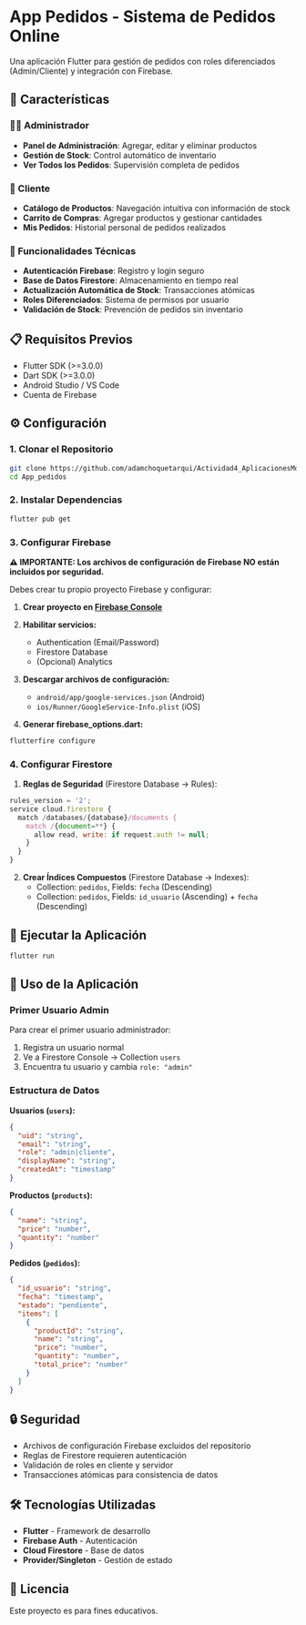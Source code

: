 # App Pedidos - Sistema de Pedidos Online

Una aplicación Flutter para gestión de pedidos con roles diferenciados (Admin/Cliente) y integración con Firebase.

## 🚀 Características

### 👨‍💼 Administrador
- **Panel de Administración**: Agregar, editar y eliminar productos
- **Gestión de Stock**: Control automático de inventario
- **Ver Todos los Pedidos**: Supervisión completa de pedidos

### 🛒 Cliente
- **Catálogo de Productos**: Navegación intuitiva con información de stock
- **Carrito de Compras**: Agregar productos y gestionar cantidades
- **Mis Pedidos**: Historial personal de pedidos realizados

### 🔧 Funcionalidades Técnicas
- **Autenticación Firebase**: Registro y login seguro
- **Base de Datos Firestore**: Almacenamiento en tiempo real
- **Actualización Automática de Stock**: Transacciones atómicas
- **Roles Diferenciados**: Sistema de permisos por usuario
- **Validación de Stock**: Prevención de pedidos sin inventario

## 📋 Requisitos Previos

- Flutter SDK (>=3.0.0)
- Dart SDK (>=3.0.0)
- Android Studio / VS Code
- Cuenta de Firebase

## ⚙️ Configuración

### 1. Clonar el Repositorio
```bash
git clone https://github.com/adamchoquetarqui/Actividad4_AplicacionesMoviles.git
cd App_pedidos
```

### 2. Instalar Dependencias
```bash
flutter pub get
```

### 3. Configurar Firebase

**⚠️ IMPORTANTE: Los archivos de configuración de Firebase NO están incluidos por seguridad.**

Debes crear tu propio proyecto Firebase y configurar:

1. **Crear proyecto en [Firebase Console](https://console.firebase.google.com)**

2. **Habilitar servicios:**
   - Authentication (Email/Password)
   - Firestore Database
   - (Opcional) Analytics

3. **Descargar archivos de configuración:**
   - `android/app/google-services.json` (Android)
   - `ios/Runner/GoogleService-Info.plist` (iOS)

4. **Generar firebase_options.dart:**
```bash
flutterfire configure
```

### 4. Configurar Firestore

1. **Reglas de Seguridad** (Firestore Database → Rules):
```javascript
rules_version = '2';
service cloud.firestore {
  match /databases/{database}/documents {
    match /{document=**} {
      allow read, write: if request.auth != null;
    }
  }
}
```

2. **Crear Índices Compuestos** (Firestore Database → Indexes):
   - Collection: `pedidos`, Fields: `fecha` (Descending)
   - Collection: `pedidos`, Fields: `id_usuario` (Ascending) + `fecha` (Descending)

## 🚀 Ejecutar la Aplicación

```bash
flutter run
```

## 📱 Uso de la Aplicación

### Primer Usuario Admin
Para crear el primer usuario administrador:

1. Registra un usuario normal
2. Ve a Firestore Console → Collection `users`
3. Encuentra tu usuario y cambia `role: "admin"`

### Estructura de Datos

**Usuarios (`users`):**
```json
{
  "uid": "string",
  "email": "string", 
  "role": "admin|cliente",
  "displayName": "string",
  "createdAt": "timestamp"
}
```

**Productos (`products`):**
```json
{
  "name": "string",
  "price": "number",
  "quantity": "number"
}
```

**Pedidos (`pedidos`):**
```json
{
  "id_usuario": "string",
  "fecha": "timestamp",
  "estado": "pendiente",
  "items": [
    {
      "productId": "string",
      "name": "string", 
      "price": "number",
      "quantity": "number",
      "total_price": "number"
    }
  ]
}
```

## 🔒 Seguridad

- Archivos de configuración Firebase excluidos del repositorio
- Reglas de Firestore requieren autenticación
- Validación de roles en cliente y servidor
- Transacciones atómicas para consistencia de datos

## 🛠️ Tecnologías Utilizadas

- **Flutter** - Framework de desarrollo
- **Firebase Auth** - Autenticación
- **Cloud Firestore** - Base de datos
- **Provider/Singleton** - Gestión de estado

## 📄 Licencia

Este proyecto es para fines educativos.
